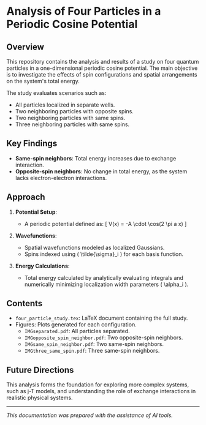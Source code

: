 # Analysis of Four Particles in a Periodic Cosine Potential

## Overview
This repository contains the analysis and results of a study on four quantum particles in a one-dimensional periodic cosine potential. The main objective is to investigate the effects of spin configurations and spatial arrangements on the system's total energy.

The study evaluates scenarios such as:
- All particles localized in separate wells.
- Two neighboring particles with opposite spins.
- Two neighboring particles with same spins.
- Three neighboring particles with same spins.

## Key Findings
- **Same-spin neighbors**: Total energy increases due to exchange interaction.
- **Opposite-spin neighbors**: No change in total energy, as the system lacks electron-electron interactions.

## Approach
1. **Potential Setup**:
   - A periodic potential defined as:
     \[ V(x) = -A \cdot \cos(2 \pi a x) \]

2. **Wavefunctions**:
   - Spatial wavefunctions modeled as localized Gaussians.
   - Spins indexed using \( \tilde{\sigma}_i \) for each basis function.

3. **Energy Calculations**:
   - Total energy calculated by analytically evaluating integrals and numerically minimizing localization width parameters \( \alpha_i \).

## Contents
- `four_particle_study.tex`: LaTeX document containing the full study.
- Figures: Plots generated for each configuration.
  - `IMGseparated.pdf`: All particles separated.
  - `IMGopposite_spin_neighbor.pdf`: Two opposite-spin neighbors.
  - `IMGsame_spin_neighbor.pdf`: Two same-spin neighbors.
  - `IMGthree_same_spin.pdf`: Three same-spin neighbors.

## Future Directions
This analysis forms the foundation for exploring more complex systems, such as j-T models, and understanding the role of exchange interactions in realistic physical systems.

---

*This documentation was prepared with the assistance of AI tools.*
